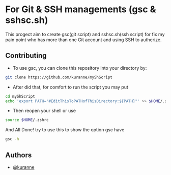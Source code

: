 
# For Git & SSH managements (gsc & sshsc.sh)

This progect aim to create gsc(git script) and sshsc.sh(ssh script) for fix my pain point who has more than one Git account and using SSH to autherize.



## Contributing

- To use gsc, you can clone this repository into your directory by:
``` bash
git clone https://github.com/kuranne/myShScript
```
- After did that, for comfort to run the script you may put
```bash
cd myShScript
echo 'export PATH="#EditThisToPATHofThisDirectory:${PATH}"' >> $HOME/.zshrc
```
- Then reopen your shell or use
```bash
source $HOME/.zshrc
```
And All Done! try to use this to show the option gsc have
```bash
gsc -h
```


## Authors
- [@kuranne](https://www.github.com/kuranne)
